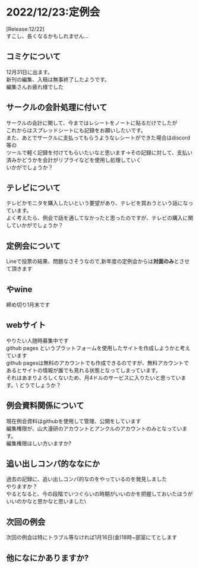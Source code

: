 # 2022/12/23:定例会
[Release:12/22]\
すこし、長くなるかもしれません...



## コミケについて
12月31日に出ます。\
新刊の編集、入稿は無事終了したようです。\
編集さんお疲れ様でした


## サークルの会計処理に付いて
サークルの会計に関して、今まではレシートをノートに貼るだけでしたが\
これからはスプレッドシートにも記録をお願いしたいです。\
また、あとでサークルに支払ってもらうようなレシートができた場合はdiscord等の\
ツールで軽く記録を付けてもらいたいなと思います→その記録に対して、支払い済みかどうかを会計がリプライなどを使用し処理していく\
いかがでしょうか？

## テレビについて
テレビかモニタを購入したいという要望があり、テレビを買おうという話になっています。\
よく考えたら、例会で話を通してなかったと思ったのですが、テレビの購入に関していかがでしょうか？


## 定例会について
Lineで投票の結果、問題なさそうなので,新年度の定例会からは**対面のみ**とさせて頂きます


## やwine
締め切り1月末です

## webサイト
やりたい人随時募集中です\
github pages というプラットフォームを使用したサイトを作成しようかと考えています\
github pagesは無料のアカウントでも作成できるのですが、無料アカウントであるとサイトの情報が誰でも見れる状態となってしまっています。\
それはあまりよろしくないため、月4ドルのサービスに入りたいと思っています。\ 
どうでしょうか？

## 例会資料関係について
現在例会資料はgithubを使用して管理、公開をしています\
編集権限が、山大漫研のアカウントとアンクルのアカウントのみとなっています。\
編集権限ほしい方いますか?

## 追い出しコンパ的ななにか
過去の記録に、追い出しコンパ的なのをやっているのを発見しました\
やりますか？\
やるとなると、今の段階でいつぐらいの時期がいいのかを把握しておいたほうがいいのかなと思かなと思いました\

## 次回の例会
次回の例会は特にトラブル等なければ1月16日(金)18時~部室にてとします


## 他になにかありますか?

